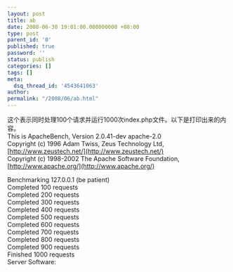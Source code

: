 ```yaml
---
layout: post
title: ab
date: 2008-06-30 19:01:00.000000000 +08:00
type: post
parent_id: '0'
published: true
password: ''
status: publish
categories: []
tags: []
meta:
  dsq_thread_id: '4543641063'
author: 
permalink: "/2008/06/ab.html"
---
```

这个表示同时处理100个请求并运行1000次index.php文件。以下是打印出来的内容。  
This is ApacheBench, Version 2.0.41-dev apache-2.0  
Copyright (c) 1996 Adam Twiss, Zeus Technology Ltd, [http://www.zeustech.net/](http://www.zeustech.net/)  
Copyright (c) 1998-2002 The Apache Software Foundation, [http://www.apache.org/](http://www.apache.org/)

Benchmarking 127.0.0.1 (be patient)  
Completed 100 requests  
Completed 200 requests  
Completed 300 requests  
Completed 400 requests  
Completed 500 requests  
Completed 600 requests  
Completed 700 requests  
Completed 800 requests  
Completed 900 requests  
Finished 1000 requests  
Server Software:

